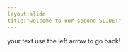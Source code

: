 ```yaml
---
layout:slide
title:"welcome to our second SLIDE!"
---
```

your text
use the left arrow to go back!



